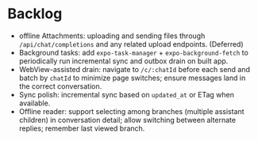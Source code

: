 # Backlog

- offline Attachments: uploading and sending files through `/api/chat/completions` and any related upload endpoints. (Deferred)
- Background tasks: add `expo-task-manager` + `expo-background-fetch` to periodically run incremental sync and outbox drain on built app.
- WebView-assisted drain: navigate to `/c/:chatId` before each send and batch by `chatId` to minimize page switches; ensure messages land in the correct conversation.
- Sync polish: incremental sync based on `updated_at` or ETag when available.
- Offline reader: support selecting among branches (multiple assistant children) in conversation detail; allow switching between alternate replies; remember last viewed branch.
